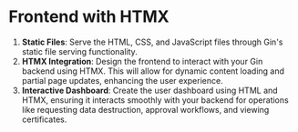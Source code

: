 # Frontend with HTMX

1. **Static Files**: Serve the HTML, CSS, and JavaScript files through Gin's static file serving functionality.
2. **HTMX Integration**: Design the frontend to interact with your Gin backend using HTMX. This will allow for dynamic content loading and partial page updates, enhancing the user experience.
3. **Interactive Dashboard**: Create the user dashboard using HTML and HTMX, ensuring it interacts smoothly with your backend for operations like requesting data destruction, approval workflows, and viewing certificates.

